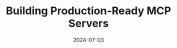 ---
title: Building Production-Ready MCP Servers
date: 2024-07-03
description: Learn how to build production-ready Model Context Protocol servers with proper error handling, security considerations, and performance optimization techniques.
video: pwbgvbJP8KM
tags: [mcp, production, security, performance, ai, development, tutorial]
---